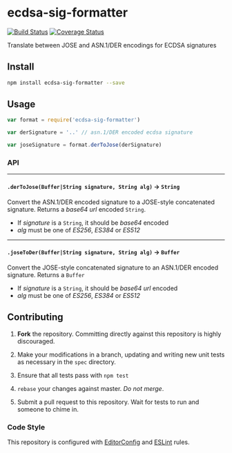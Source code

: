 # ecdsa-sig-formatter

[![Build Status](https://travis-ci.org/Brightspace/node-ecdsa-sig-formatter.svg?branch=master)](https://travis-ci.org/Brightspace/node-ecdsa-sig-formatter) [![Coverage Status](https://coveralls.io/repos/Brightspace/node-ecdsa-sig-formatter/badge.svg)](https://coveralls.io/r/Brightspace/node-ecdsa-sig-formatter)

Translate between JOSE and ASN.1/DER encodings for ECDSA signatures

## Install

```sh
npm install ecdsa-sig-formatter --save
```

## Usage

```js
var format = require('ecdsa-sig-formatter')

var derSignature = '..' // asn.1/DER encoded ecdsa signature

var joseSignature = format.derToJose(derSignature)
```

### API

---

#### `.derToJose(Buffer|String signature, String alg)` -> `String`

Convert the ASN.1/DER encoded signature to a JOSE-style concatenated signature.
Returns a _base64 url_ encoded `String`.

- If _signature_ is a `String`, it should be _base64_ encoded
- _alg_ must be one of _ES256_, _ES384_ or _ES512_

---

#### `.joseToDer(Buffer|String signature, String alg)` -> `Buffer`

Convert the JOSE-style concatenated signature to an ASN.1/DER encoded
signature. Returns a `Buffer`

- If _signature_ is a `String`, it should be _base64 url_ encoded
- _alg_ must be one of _ES256_, _ES384_ or _ES512_

## Contributing

1. **Fork** the repository. Committing directly against this repository is
   highly discouraged.

2. Make your modifications in a branch, updating and writing new unit tests
   as necessary in the `spec` directory.

3. Ensure that all tests pass with `npm test`

4. `rebase` your changes against master. _Do not merge_.

5. Submit a pull request to this repository. Wait for tests to run and someone
   to chime in.

### Code Style

This repository is configured with [EditorConfig][editorconfig] and
[ESLint][eslint] rules.

[editorconfig]: http://editorconfig.org/
[eslint]: http://eslint.org
